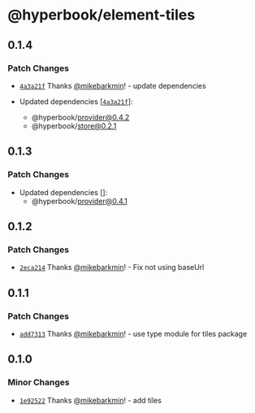 # @hyperbook/element-tiles

## 0.1.4

### Patch Changes

- [`4a3a21f`](https://github.com/openpatch/hyperbook/commit/4a3a21f40c0355c308e8dcb723234c0434aced23) Thanks [@mikebarkmin](https://github.com/mikebarkmin)! - update dependencies

- Updated dependencies [[`4a3a21f`](https://github.com/openpatch/hyperbook/commit/4a3a21f40c0355c308e8dcb723234c0434aced23)]:
  - @hyperbook/provider@0.4.2
  - @hyperbook/store@0.2.1

## 0.1.3

### Patch Changes

- Updated dependencies []:
  - @hyperbook/provider@0.4.1

## 0.1.2

### Patch Changes

- [`2eca214`](https://github.com/openpatch/hyperbook/commit/2eca214b355e3cdfec59f21cc067539666cdf5f7) Thanks [@mikebarkmin](https://github.com/mikebarkmin)! - Fix not using baseUrl

## 0.1.1

### Patch Changes

- [`add7313`](https://github.com/openpatch/hyperbook/commit/add7313099754952f27a5de4534607b55043f898) Thanks [@mikebarkmin](https://github.com/mikebarkmin)! - use type module for tiles package

## 0.1.0

### Minor Changes

- [`1e92522`](https://github.com/openpatch/hyperbook/commit/1e925225fb8329ddc7b26317ec7779ee008da6a2) Thanks [@mikebarkmin](https://github.com/mikebarkmin)! - add tiles
